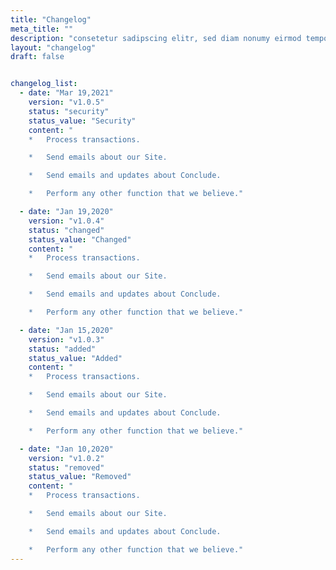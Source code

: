 ```yaml
---
title: "Changelog"
meta_title: ""
description: "consetetur sadipscing elitr, sed diam nonumy eirmod tempor invidunt dolore magna aliquyam erat, sed diam voluptua. At vero eos et ustoLorem ipsum dolor"
layout: "changelog"
draft: false


changelog_list:
  - date: "Mar 19,2021"
    version: "v1.0.5"
    status: "security"
    status_value: "Security"
    content: "
    *   Process transactions.

    *   Send emails about our Site.

    *   Send emails and updates about Conclude.

    *   Perform any other function that we believe."

  - date: "Jan 19,2020"
    version: "v1.0.4"
    status: "changed"
    status_value: "Changed"
    content: "
    *   Process transactions.

    *   Send emails about our Site.

    *   Send emails and updates about Conclude.

    *   Perform any other function that we believe."

  - date: "Jan 15,2020"
    version: "v1.0.3"
    status: "added"
    status_value: "Added"
    content: "
    *   Process transactions.

    *   Send emails about our Site.

    *   Send emails and updates about Conclude.

    *   Perform any other function that we believe."

  - date: "Jan 10,2020"
    version: "v1.0.2"
    status: "removed"
    status_value: "Removed"
    content: "
    *   Process transactions.

    *   Send emails about our Site.

    *   Send emails and updates about Conclude.

    *   Perform any other function that we believe."
---
```

